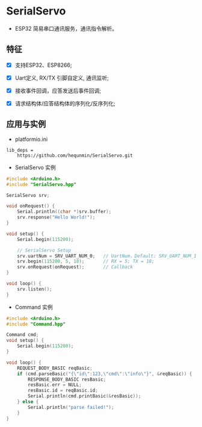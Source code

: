 
# SerialServo

 - ESP32 简易串口通讯服务，通讯指令解析。

## 特征
 - [x] 支持ESP32、ESP8266;
 - [x] Uart定义, RX/TX 引脚自定义, 通讯监听;
 - [x] 接收事件回调，应答发送后事件回调;
 - [x] 请求结构体/应答结构体的序列化/反序列化;


## 应用与实例
 - platformio.ini
```
lib_deps = 
    https://github.com/hequnmin/SerialServo.git        
```

 - SerialServo 实例
```cpp
#include <Arduino.h>
#include "SerialServo.hpp"

SerialServo srv;

void onRequest() {
    Serial.println((char *)srv.buffer);
    srv.response("Hello World!");
}

void setup() {
    Serial.begin(115200);

    // SerialServo Setup
    srv.uartNum = SRV_UART_NUM_0;   // UartNum，Default: SRV_UART_NUM_1
    srv.begin(115200, 5, 18);       // RX = 5; TX = 18;
    srv.onRequest(onRequest);       // Callback
}

void loop() {
    srv.listen();
}
```

 - Command 实例
```cpp
#include <Arduino.h>
#include "Command.hpp"

Command cmd;
void setup() {
    Serial.begin(115200);
}

void loop() {
    REQUEST_BODY_BASIC reqBasic;
    if (cmd.parseBasic("{\"id\":123,\"cmd\":\"info\"}", &reqBasic)) {
        RESPONSE_BODY_BASIC resBasic;
        resBasic.err = NULL;
        resBasic.id = reqBasic.id;
        Serial.println(cmd.printBasic(&resBasic));
    } else {
        Serial.println("parse failed!");
    }
}

```
